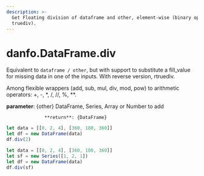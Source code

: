 ```yaml
---
description: >-
  Get Floating division of dataframe and other, element-wise (binary operator
  truediv).
---
```


# danfo.DataFrame.div

Equivalent to `dataframe / other`, but with support to substitute a fill\_value for missing data in one of the inputs. With reverse version, rtruediv.

Among flexible wrappers \(add, sub, mul, div, mod, pow\) to arithmetic operators: +, -, \*, /, //, %, \*\*.

**parameter**: {other} DataFrame, Series, Array or Number to add

                  **return**: {DataFrame}



```javascript
let data = [[0, 2, 4], [360, 180, 360]]
let df = new DataFrame(data)
df.div(2)
```



```javascript
let data = [[0, 2, 4], [360, 180, 360]]
let sf = new Series([1, 2, 1])
let df = new DataFrame(data)
df.div(sf)
```



